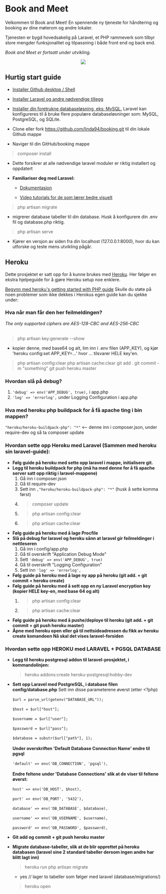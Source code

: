 # Book and Meet

Velkommen til Book and Meet! En spennende ny tjeneste for håndtering og booking av dine møterom og andre lokaler.

Tjenesten er bygd hovedsakelig på Laravel, et PHP rammeverk som tilbyr store mengder funksjonalitet og tilpassning i både front end og back end.

*Book and Meet er fortsatt under utvikling.*

<p align="center"><img src="https://laravel.com/assets/img/components/logo-laravel.svg"></p>


## Hurtig start guide

- [Installer Github desktop / Shell](https://desktop.github.com/)

- [Installer Laravel og andre nødvendige tillegg](https://laravel.com/docs/5.4/installation)

- [Installer din foretrukne databaseløsning, eks: MySQL.](https://www.mysql.com/products/workbench/) Laravel kan konfigureres til å bruke flere populære databaseløsninger som: MySQL, PostgreSQL, og SQLite.

- Clone eller fork https://github.com/linda94/booking.git til din lokale Github mappe

- Naviger til din GitHub/booking mappe

> composer install

- Dette forsikrer at alle nødvendige laravel moduler er riktig installert og oppdatert

- **Familiariser deg med Laravel:**

	- [Dokumentasjon](https://laravel.com/docs/5.4)

	- [Video tutorials for de som lærer bedre visuelt](https://laracasts.com/series/laravel-from-scratch-2017)

> php artisan migrate

- migrerer database tabeller til din database. Husk å konfigurere din .env fil og database.php riktig.

> php artisan serve

- Kjører en versjon av siden fra din localhost (127.0.0.1:8000), hvor du kan utforske og teste mens utvikling pågår.

## Heroku

Dette prosjektet er satt opp for å kunne brukes med [Heroku](https://www.heroku.com). Her følger en ekstra hjelpeguide for å gjøre Heroku setup noe enklere.

[Begynn med heroku's getting started with PHP guide](https://devcenter.heroku.com/articles/getting-started-with-php#introduction)
Skulle du støte på noen problemer som ikke dekkes i Herokus egen guide kan du sjekke under:

### Hva når man får den her feilmeldingen?
*The only supported ciphers are AES-128-CBC and AES-256-CBC*
<br/><br/>
> php artisan key:generate --show
- kopier denne, med base64 og alt, lim inn i .env filen (APP_KEY), og kjør 'heroku config:set APP_KEY=…' hvor ... tilsvarer HELE key'en.

> php artisan config:clear
> php artisan cache:clear
> git add .
> git commit -m "something"
> git push heroku master

### Hvordan slå på debug?

1. `'debug' => env('APP_DEBUG', true),` i app.php
1. `'log' => 'errorlog',` under Logging Configuration i app.php

### Hva med heroku php buildpack for å få apache ting i bin mappen?
`"heroku/heroku-buildpack-php": "*"`
<-- denne inn i composer.json, under require-dev og så ta composer update

### Hvordan sette opp **Heroku** med **Laravel** (Sammen med heroku sin laravel-guide):

- **Følg guide på heroku med sette opp laravel i mappe, initialisere git.**
- **Legg til heroku buildpack for php (må ha med denne for å få apache server satt opp riktig i laravel-mappene)**
	1. Gå inn i composer.json
	1. Gå til require-dev
	1. Sett inn `,"heroku/heroku-buildpack-php": "*"`		(husk å sette komma først)
	1. > composer update
	1. > php artisan config:clear
	1. > php artisan cache:clear
- **Følg guide på heroku med å lage Procfile**
- **Slå på debug for laravel og heroku sånn at laravel gir feilmeldinger i nettleseren**
	1. Gå inn i config/app.php
	1. Gå til overskrift "Application Debug Mode"
	1. Sett `'debug' => env('APP_DEBUG', true)`
	1. Gå til overskrift "Logging Configuration"
	1. Sett inn `'log' => 'errorlog',`
- **Følg guide på heroku med å lage ny app på heroku (git add. + git commit + heroku create)**
- **Følg guide på heroku med å sett opp en ny Laravel encryption key (kopier HELE key-en, med base 64 og alt)**
	1. > php artisan config:clear
	1. > php artisan cache:clear
- **Følg guide på heroku med å pushe/deploye til heroku (git add. + git commit + git push heroku master)**
- **Åpne med heroku open eller gå til nettsideadressen du fikk av heroku create komandoen
	Nå skal det vises laravel-forsiden**


### Hvordan sette opp HEROKU med LARAVEL + PGSQL DATABASE

- **Legg til heroku postgresql addon til laravel-prosjektet, i kommandolinjen:**
	> heroku addons:create heroku-postgresql:hobby-dev
- **Sett opp Laravel med PostgreSQL, i database filen config/database.php**
	Sett inn disse parameterene øverst (etter <?php)
   <br/><br/>
   `$url = parse_url(getenv("DATABASE_URL"));`
   <br/><br/>
   `$host = $url["host"];`
   <br/><br/>
   `$username = $url["user"];`
   <br/><br/>
   `$password = $url["pass"];`
   <br/><br/>
   `$database = substr($url["path"], 1);`
	<br/><br/>
	**Under overskriften 'Default Database Connection Name' endre til pgsql**
	<br/><br/>
		`'default' => env('DB_CONNECTION', 'pgsql'),`
		<br/><br/>
	**Endre feltene under 'Database Connections' slik at de viser til feltene øverst:**
	<br/><br/>
		`host' => env('DB_HOST', $host),`
		<br/><br/>
		`port' => env('DB_PORT', '5432'),`
		<br/><br/>
		`database' => env('DB_DATABASE', $database),`
		<br/><br/>
		`username' => env('DB_USERNAME', $username),`
		<br/><br/>
		`password' => env('DB_PASSWORD', $password),`

- **Git add og commit + git push heroku master**
- **Migrate database-tabeller, slik at de blir opprettet på heroku databasen (laravel sine 2 standard tabeller dersom ingen andre har blitt lagt inn)**
	> heroku run php artisan migrate

	- yes // lager to tabeller som følger med laravel (database/migrations/)

	> heroku open

